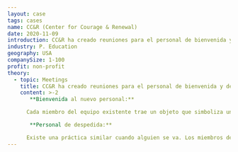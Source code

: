 ```yaml
---
layout: case
tags: cases
name: CC&R (Center for Courage & Renewal)
date: 2020-11-09
introduction: CC&R ha creado reuniones para el personal de bienvenida y despedida.
industry: P. Education
geography: USA
companySize: 1-100
profit: non-profit
theory:
  - topic: Meetings
    title: CC&R ha creado reuniones para el personal de bienvenida y despedida.
    content: >-2
       **Bienvenida al nuevo personal:** 

      Cada miembro del equipo existente trae un objeto que simboliza un deseo para su nuevo colega. Lo presentan y comparten su deseo. Esto celebra al recién llegado y lo hace sentir bienvenido. También sirve a los miembros del equipo existentes. Ellos también se conocen a un nivel más profundo.

       **Personal de despedida:** 

      Existe una práctica similar cuando alguien se va. Los miembros del equipo se unen a una comida con el colega que se va. Todos preparan una historia personal sobre esa persona y la organización. Las historias celebran a la persona que se va. Pero nuevamente, revelan tanto sobre el narrador.
---
```

